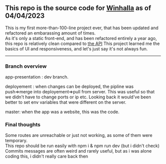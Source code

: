 
This repo is the source code for [Winhalla](https://winhalla.app) as of 04/04/2023
---------

This is my first more-than-100-line project ever, that has been updated and refactored an embarassing amount of times.   
As it's only a static front-end, and has been refactored entirely a year ago, this repo is relatively clean compared to [the API](https://github.com/Winhalla/winhalla-api)
This project learned me the basics of UI and responsiveness, and let's just say it's not always fun.

---
### Branch overview
app-presentation : dev branch.  

deployement : when changes can be deployed, the pipline was push=>merge into deployement=>pull from server. This was useful so that we didn't have to change ports or ip etc. Looking back it would've been better to set env variables that were different on the server.  

master: when the app was a website, this was the code.

### Final thoughts
Some routes are unreachable or just not working, as some of them were temporary.  
This repo should be run easily with npm i & npm run dev (but i didn't check)  
Commits messages are often weird and rarely useful, but as i was alone coding this, i didn't really care back then  

